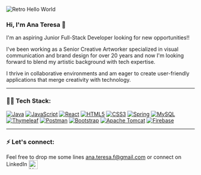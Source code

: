 ![Retro Hello World](https://cdna.artstation.com/p/assets/images/images/029/049/266/original/ricardo-braga-typing.gif?1596300272)


 
 ### Hi, I'm Ana Teresa 🌱

I'm an aspiring Junior Full-Stack Developer looking for new opportunities!!

I've been working as a Senior Creative Artworker specialized in visual communication and brand design for over 20 years 
and now I'm looking forward to blend my artistic background with tech expertise. 

I thrive in collaborative environments and am eager to create user-friendly applications that merge creativity with technology. 

***

###  👩‍💻 Tech Stack:

[![Java](https://img.shields.io/badge/Java-ED8B00?style=flat-square&logo=java&logoColor=white)](https://www.oracle.com/java/)
[![JavaScript](https://img.shields.io/badge/JavaScript-F7DF1E?style=flat-square&logo=javascript&logoColor=black)](https://www.javascript.com/)
[![React](https://img.shields.io/badge/React-61DAFB?style=flat-squar&logo=react&logoColor=black)](https://reactjs.org/)
[![HTML5](https://img.shields.io/badge/HTML5-E34F26?style=flat-squar&logo=html5&logoColor=white)](https://developer.mozilla.org/en-US/docs/Web/HTML)
[![CSS3](https://img.shields.io/badge/CSS3-1572B6?style=flat-squar&logo=css3&logoColor=white)](https://developer.mozilla.org/en-US/docs/Web/CSS)
[![Spring](https://img.shields.io/badge/Spring-6DB33F?style=flat-squar&logo=spring&logoColor=white)](https://spring.io/)
[![MySQL](https://img.shields.io/badge/MySQL-005C84?style=flat-squar&logo=mysql&logoColor=white)](https://www.mysql.com/)
[![Thymeleaf](https://img.shields.io/badge/Thymeleaf-005f1f?style=flat-square&logo=thymeleaf&logoColor=white)](https://www.thymeleaf.org/)
[![Postman](https://img.shields.io/badge/Postman-FF6C37?style=flat-square&logo=postman&logoColor=white)](https://www.postman.com/)
[![Bootstrap](https://img.shields.io/badge/Bootstrap-7952B3?style=flat-squar&logo=bootstrap&logoColor=white)](https://getbootstrap.com/)
[![Apache Tomcat](https://img.shields.io/badge/Apache_Tomcat-F8DC75?style=flat-squar&logo=apache-tomcat&logoColor=black)](https://tomcat.apache.org/)
[![Firebase](https://img.shields.io/badge/Firebase-FFCA28?style=flat-squar&logo=firebase&logoColor=black)](https://firebase.google.com/)



***

### ⚡ Let's connect:

Feel free to drop me some lines ana.teresa.f@gmail.com or connect on LinkedIn   <a href="https://www.linkedin.com/in/ana-teresa-m-fernandes/" target="_blank">
    <img src="https://upload.wikimedia.org/wikipedia/commons/c/ca/LinkedIn_logo_initials.png" alt="LinkedIn Logo" width="24" style="vertical-align:middle; margin-right:4px;"/> 
</a>

